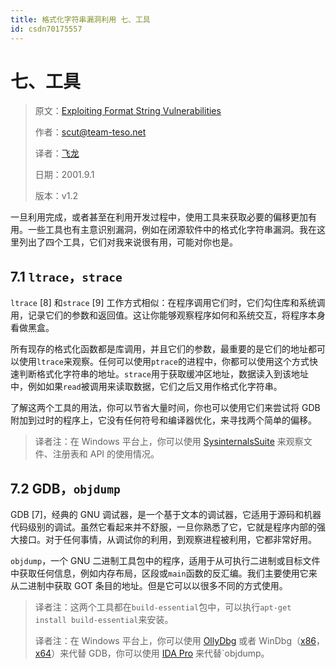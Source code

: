 ```yaml
---
title: 格式化字符串漏洞利用 七、工具
id: csdn70175557
---
```


# 七、工具

> 原文：[Exploiting Format String Vulnerabilities](https://crypto.stanford.edu/cs155/papers/formatstring-1.2.pdf)
> 
> 作者：scut@team-teso.net
> 
> 译者：[飞龙](https://github.com/wizardforcel)
> 
> 日期：2001.9.1
> 
> 版本：v1.2

一旦利用完成，或者甚至在利用开发过程中，使用工具来获取必要的偏移更加有用。一些工具也有主意识别漏洞，例如在闭源软件中的格式化字符串漏洞。我在这里列出了四个工具，它们对我来说很有用，可能对你也是。

## 7.1 `ltrace`，`strace`

`ltrace` [8] 和`strace` [9] 工作方式相似：在程序调用它们时，它们勾住库和系统调用，记录它们的参数和返回值。这让你能够观察程序如何和系统交互，将程序本身看做黑盒。

所有现存的格式化函数都是库调用，并且它们的参数，最重要的是它们的地址都可以使用`ltrace`来观察。任何可以使用`ptrace`的进程中，你都可以使用这个方式快速判断格式化字符串的地址。`strace`用于获取缓冲区地址，数据读入到该地址中，例如如果`read`被调用来读取数据，它们之后又用作格式化字符串。

了解这两个工具的用法，你可以节省大量时间，你也可以使用它们来尝试将 GDB 附加到过时的程序上，它没有任何符号和编译器优化，来寻找两个简单的偏移。

> 译者注：在 Windows 平台上，你可以使用 [SysinternalsSuite](https://technet.microsoft.com/en-us/sysinternals/bb842062.aspx) 来观察文件、注册表和 API 的使用情况。

## 7.2 GDB，`objdump`

GDB [7]，经典的 GNU 调试器，是一个基于文本的调试器，它适用于源码和机器代码级别的调试。虽然它看起来并不舒服，一旦你熟悉了它，它就是程序内部的强大接口。对于任何事情，从调试你的利用，到观察进程被利用，它都非常好用。

`objdump`，一个 GNU 二进制工具包中的程序，适用于从可执行二进制或目标文件中获取任何信息，例如内存布局，区段或`main`函数的反汇编。我们主要使用它来从二进制中获取 GOT 条目的地址。但是它可以以很多不同的方式使用。

> 译者注：这两个工具都在`build-essential`包中，可以执行`apt-get install build-essential`来安装。
> 
> 译者注：在 Windows 平台上，你可以使用 [OllyDbg](http://down.52pojie.cn/Tools/Debuggers/OllyDbg%20v2.01.zip) 或者 WinDbg（[x86](http://down.52pojie.cn/Tools/Debuggers/Windbg_x86_6.12.2.633.rar)，[x64](http://down.52pojie.cn/Tools/Debuggers/Windbg_amd64_6.12.2.633.rar)）来代替 GDB，你可以使用 [IDA Pro](http://down.52pojie.cn/Tools/Disassemblers/IDA%20Pro%20Advanced%205.5%20with%20Hex-Rays%201.1.rar) 来代替`objdump。